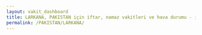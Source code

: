 ```yaml
---
layout: vakit_dashboard
title: LARKANA, PAKISTAN için iftar, namaz vakitleri ve hava durumu - ilçe/eyalet seç
permalink: /PAKISTAN/LARKANA/
---
```


<script type="text/javascript">
  var GLOBAL_COUNTRY = 'PAKISTAN';
  var GLOBAL_CITY = 'LARKANA';
  var GLOBAL_STATE = '';
  var lat = 72;
  var lon = 21;
</script>
